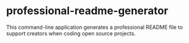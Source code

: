 # professional-readme-generator
This command-line application generates a professional README file to support creators when coding open source projects.
